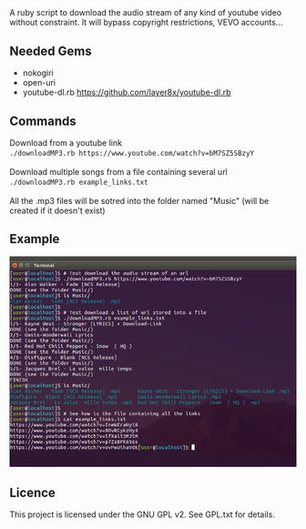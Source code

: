##

A ruby script to download the audio stream of any kind of youtube video without constraint.
It will bypass copyright restrictions, VEVO accounts...

## Needed Gems
- nokogiri
- open-uri
- youtube-dl.rb  https://github.com/layer8x/youtube-dl.rb

## Commands
Download from a youtube link<br/>
`./downloadMP3.rb https://www.youtube.com/watch?v=bM7SZ5SBzyY`<br/>
<br/>
Download multiple songs from a file containing several url<br/>
`./downloadMP3.rb example_links.txt`<br/>
<br/>
All the .mp3 files will be sotred into the folder named "Music" (will be created if it doesn't exist)

## Example

![alt text](screenshot/screenshot.png "Screenshot")


## Licence
This project is licensed under the GNU GPL v2. See GPL.txt for details.